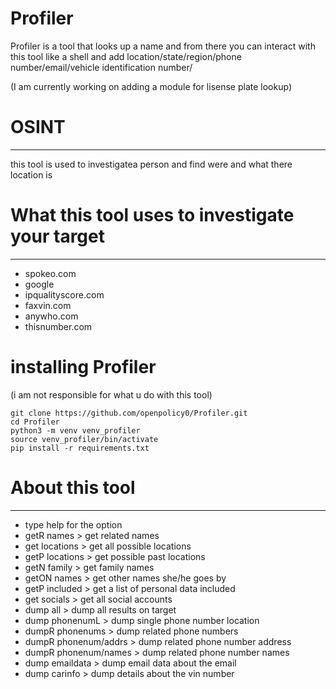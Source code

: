 # Profiler
Profiler is a tool that looks up a name and from there you can interact with this tool like a shell and add location/state/region/phone number/email/vehicle identification number/ 

(I am currently working on adding a module for lisense plate lookup)

# OSINT
----------------------------------------------------------------------------------------------------------------------
this tool is used to investigatea person and find were and what there location is

# What this tool uses to investigate your target
----------------------------------------------------------------------------------------------------------------------
- spokeo.com
- google
- ipqualityscore.com
- faxvin.com
- anywho.com
- thisnumber.com

# installing Profiler

(i am not responsible for what u do with this tool)

```
git clone https://github.com/openpolicy0/Profiler.git
cd Profiler 
python3 -m venv venv_profiler
source venv_profiler/bin/activate
pip install -r requirements.txt 
```

# About this tool
----------------------------------------------------------------------------------------------------------------------
- type help for the option
- getR names > get related names
- get locations > get all possible locations
- getP locations > get possible past locations
- getN family > get family names
- getON names > get other names she/he goes by
- getP included > get a list of personal data included
- get socials > get all social accounts
- dump all > dump all results on target
- dump phonenumL > dump single phone number location
- dumpR phonenums > dump related phone numbers
- dumpR phonenum/addrs > dump related phone number address
- dumpR phonenum/names > dump related phone number names
- dump emaildata > dump email data about the email
- dump carinfo > dump details about the vin number
